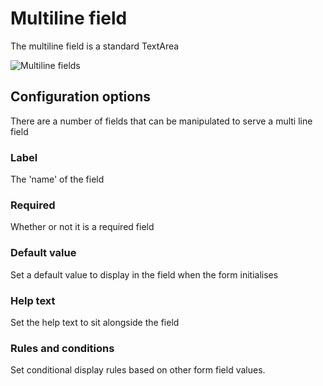# Multiline field

The multiline field is a standard TextArea

![Multiline fields](../screenshots/fields/waf-multiline-field.png)

## Configuration options

There are a number of fields that can be manipulated to serve a multi line field

### Label

The 'name' of the field

### Required

Whether or not it is a required field

### Default value

Set a default value to display in the field when the form initialises

### Help text

Set the help text to sit alongside the field

### Rules and conditions

Set conditional display rules based on other form field values.


